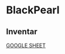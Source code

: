 # BlackPearl

## Inventar
[GOOGLE SHEET](https://docs.google.com/spreadsheets/d/1mxEteu7YQRv0QA4KXfIhhEhDUCbIAFYcozMSqB1KRMI/edit?usp=sharing)
